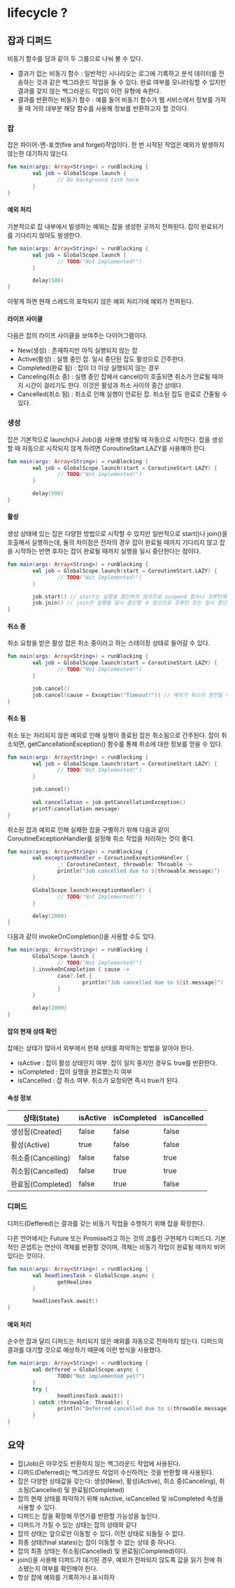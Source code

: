 # lifecycle ?

## 잡과 디퍼드

비동기 함수를 담과 같이 두 그룹으로 나눠 볼 수 있다.

* 결과가 없는 비동기 함수 : 일반적인 시나리오는 로그에 기록하고 분석 데이터를 전송하는 것과 같은 백그라운드 작업을 들 수 있다. 완료 여부를 모니터링할 수 있지만 결과를 갖지 않는 백그라운드 작업이 이런 유형에 속한다.
* 결과를 반환하는 비동기 함수 : 예를 들어 비동기 함수가 웹 서비스에서 정보를 가져올 때 거의 대부분 해당 함수를 사용해 정보를 반환하고자 할 것이다.

### 잡

잡은 파이어-앤-포겟(fire and forget)작업이다. 한 번 시작된 작업은 예외가 발생하지 않는한 대기하지 않는다.

```kotlin
fun main(args: Array<String>) = runBlocking {
		val job = GlobalScope.launch {
				// Do background task here
		}
} 
```

#### 예외 처리

기본적으로 잡 내부에서 발생하는 예외는 잡을 생성한 곳까지 전파된다. 잡이 완료되기를 기다리지 않아도 발생한다.

```kotlin
fun main(args: Array<String>) = runBlocking {
		val job = GlobalScope.launch {
				// TODO("Not Implemented!")
		}

		delay(500)
} 
```

이렇게 하면 현재 스레드의 포착되지 않은 예외 처리기에 예외가 전파된다.

#### 라이프 사이클

다음은 잡의 라이프 사이클을 보여주는 다이어그램이다.

* New(생성) : 존재하지만 아직 실행되지 않는 잡
* Active(활성) : 실행 중인 잡. 일시 중단된 잡도 활성으로 간주한다.
* Completed(완료 됨) : 잡이 더 이상 실행되지 않는 경우
* Canceling(취소 중) : 실행 중인 잡에서 cancel()이 호출되면 취소가 안료될 때까지 시간이 걸리기도 한다. 이것은 활성과 취소 사이의 중간 상태다.
* Cancelled(취소 됨) : 취소로 인해 실행이 안료된 잡. 취소된 잡도 완료로 간줄될 수 있다.

### 생성

잡은 기본적으로 launch()나 Job()을 사용해 생성될 때 자동으로 시작한다. 잡을 생성할 때 자동으로 시작되지 않게 하려면 CoroutineStart.LAZY를 사용해야 한다.

```kotlin
fun main(args: Array<String>) = runBlocking {
		val job = GlobalScope.launch(start = CoroutineStart.LAZY) {
				// TODO("Not Implemented!")
		}

		delay(500)
} 
```

#### 활성

생성 상태에 있는 잡은 다양한 방법으로 시작할 수 있지만 일반적으로 start()나 join()을 호출해서 실행하는데, 둘의 차이점은 전자의 경우 잡이 완료될 때까지 기다리지 않고 잡을 시작하는 반면 후자는 잡이 완료될 때까지 실행을 일시 중단한다는 점이다.

```kotlin
fun main(args: Array<String>) = runBlocking {
		val job = GlobalScope.launch(start = CoroutineStart.LAZY) {
				// TODO("Not Implemented!")
		}

		job.start() // start는 실행을 중단하지 않으므로 suspend 함수나 코루틴에서 호출할 필요가 없다. 
		job.join() // join은 실행을 일시 중단할 수 있으므로 코루틴 또는 일시 중단 함수에 호출해야 한다. 
} 
```

#### 취소 중

취소 요청을 받은 활성 잡은 취소 중이라고 하는 스테이징 상태로 들어갈 수 있다.

```kotlin
fun main(args: Array<String>) = runBlocking {
		val job = GlobalScope.launch(start = CoroutineStart.LAZY) {
				// TODO("Not Implemented!")
		}

		job.cancel()
		job.cancel(cause = Exception("Timeout!")) // 예외가 취소의 원인일 때는 원인을 같이 제공해 주면 나중에 찾아볼 수 있다.  
} 
```

#### 취소 됨

취소 또는 처리되지 않은 예외로 인해 실행이 종료된 잡은 취소됨으로 간주된다. 잡이 취소되면, getCancellationException() 함수를 통해 취소에 대한 정보를 얻을 수 있다.

```kotlin
fun main(args: Array<String>) = runBlocking {
		val job = GlobalScope.launch(start = CoroutineStart.LAZY) {
				// TODO("Not Implemented!")
		}

		job.cancel()
		
		val cancellation = job.getCancellationException()
		printf(cancellation.message)
}
```

취소된 잡과 예외로 인해 실패한 잡을 구별하기 위해 다음과 같이 CoroutineExceptionHandler를 설정해 취소 작업을 처리하는 것이 좋다.

```kotlin
fun main(args: Array<String>) = runBlocking {
		val exceptionHandler = CoroutineExceptionHandler {
				_: CoroutineContext, throwable: Throable ->
				println("Job cancelled due to ${throwable.message}")	
		}

		GlobalScope.launch(exceptionHandler) {
				// TODO("Not Implemented!")
		}

		delay(2000)
}
```

다음과 같이 invokeOnCompletion()을 사용할 수도 있다.

```kotlin
fun main(args: Array<String>) = runBlocking {
		GlobalScope.launch {
				// TODO("Not Implemented!")
		}.invokeOnCompletion { cause ->
				case?.let {
						println("Job cancelled due to ${it.message}")
				}
		}

		delay(2000)
}
```

#### 잡의 현재 상태 확인

잡에는 상태가 많아서 외부에서 현재 상태를 파악하는 방법을 알아야 한다.

* isActive : 잡이 활성 상태인지 여부. 잡이 일지 중지인 경우도 true를 반환한다.
* isCompleted : 잡이 실행을 완료했는지 여부
* isCancelled : 잡 취소 여부. 취소가 요청되면 즉시 true가 된다.

#### 속성 정보

| 상태(State)       | isActive | isCompleted | isCancelled |
| --------------- | -------- | ----------- | ----------- |
| 생성됨(Created)    | false    | false       | false       |
| 활성(Active)      | true     | false       | false       |
| 취소중(Cancelling) | false    | false       | true        |
| 취소됨(Cancelled)  | false    | true        | true        |
| 완료됨(Completed)  | false    | true        | false       |

### 디퍼드

디퍼드(Deffered)는 결과를 갖는 비동기 작업을 수행하기 위해 잡을 확장한다.

다른 언어에서는 Future 또는 Promise라고 하는 것의 코틀린 구현체가 디퍼드다. 기본적인 콘셉트는 연산이 객체를 반환할 것이며, 객체는 비동기 작업이 완료될 때까지 비어 있다는 것이다.

```kotlin
fun main(args: Array<String>) = runBlocking {
		val headlinesTask = GlobalScope.async {
				getHealines
		}

		headlinesTask.await()
}
```

#### 예외 처리

순수한 잡과 달리 디퍼드는 처리되지 않은 예외를 자동으로 전파하지 않는다. 디퍼드의 결과를 대기할 것으로 예상하기 때문에 이런 방식을 사용했다.

```kotlin
fun main(args: Array<String>) = runBlocking {
		val deffered = GlobalScope.async {
				TODO("Not implemented yet!")
		}
		try {
				headlinesTask.await()
		} catch (throwable: Throable) {
				println("Deferred cancelled due to ${throwable.message}")
		}
}
```

## 요약

* 잡(Job)은 아무것도 반환하지 않는 백그라운드 작업에 사용된다.
* 디퍼드(Deferred)는 백그라운드 작업이 수신하려는 것을 반환할 때 사용된다.
* 잡은 다양한 상태값을 갖는다: 생성(New), 활성(Active), 취소 중(Canceling), 취소됨(Cancelled) 및 완료됨(Completed)
* 잡의 현재 상태를 파악하기 위해 isActive, isCancelled 및 isCompleted 속성을 사용할 수 있다.
* 디퍼드는 잡을 확장해 무언가를 반환할 가능성을 높인다.
* 디퍼드가 가질 수 있는 상태는 잡의 상태와 같다
* 잡의 상태는 앞으로만 이동할 수 있다. 이전 상태로 되돌릴 수 없다.
* 최종 상태(final states)는 잡이 이동할 수 없는 상태 중 하나다.
* 잡의 최종 상태는 취소됨(Cancelled) 및 완료됨(Completed)이다.
* join()을 사용해 디퍼드가 대기된 경우, 예외가 전파되지 않도록 값을 읽기 전에 취소됐는지 여부를 확인해야 한다.
* 항상 잡에 예외를 기록하거나 표시하자

